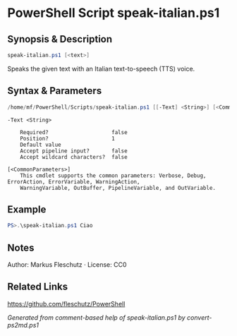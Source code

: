 # PowerShell Script speak-italian.ps1

## Synopsis & Description
```powershell
speak-italian.ps1 [<text>]
```

Speaks the given text with an Italian text-to-speech (TTS) voice.

## Syntax & Parameters
```powershell
/home/mf/PowerShell/Scripts/speak-italian.ps1 [[-Text] <String>] [<CommonParameters>]
```

```
-Text <String>
    
    Required?                    false
    Position?                    1
    Default value                
    Accept pipeline input?       false
    Accept wildcard characters?  false
```

```
[<CommonParameters>]
    This cmdlet supports the common parameters: Verbose, Debug, ErrorAction, ErrorVariable, WarningAction, 
    WarningVariable, OutBuffer, PipelineVariable, and OutVariable.
```

## Example
```powershell
PS>.\speak-italian.ps1 Ciao
```


## Notes
Author: Markus Fleschutz · License: CC0

## Related Links
https://github.com/fleschutz/PowerShell

*Generated from comment-based help of speak-italian.ps1 by convert-ps2md.ps1*
